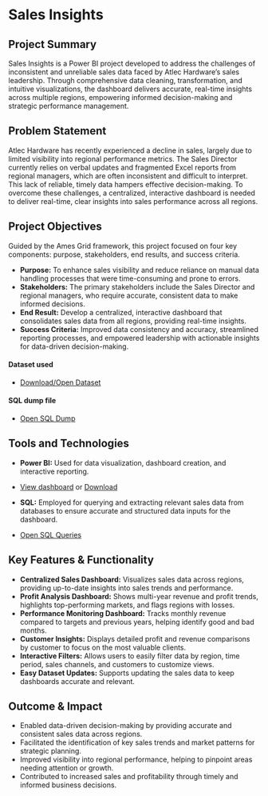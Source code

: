 # Sales Insights

## Project Summary

Sales Insights is a Power BI project developed to address the challenges of inconsistent and unreliable sales data faced by Atlec Hardware’s sales leadership. Through comprehensive data cleaning, transformation, and intuitive visualizations, the dashboard delivers accurate, real-time insights across multiple regions, empowering informed decision-making and strategic performance management.

## Problem Statement

Atlec Hardware has recently experienced a decline in sales, largely due to limited visibility into regional performance metrics. The Sales Director currently relies on verbal updates and fragmented Excel reports from regional managers, which are often inconsistent and difficult to interpret. This lack of reliable, timely data hampers effective decision-making. To overcome these challenges, a centralized, interactive dashboard is needed to deliver real-time, clear insights into sales performance across all regions.

## Project Objectives

Guided by the Ames Grid framework, this project focused on four key components: purpose, stakeholders, end results, and success criteria.

- **Purpose:** To enhance sales visibility and reduce reliance on manual data handling processes that were time-consuming and prone to errors.
- **Stakeholders:** The primary stakeholders include the Sales Director and regional managers, who require accurate, consistent data to make informed decisions.
- **End Result:** Develop a centralized, interactive dashboard that consolidates sales data from all regions, providing real-time insights.
- **Success Criteria:** Improved data consistency and accuracy, streamlined reporting processes, and empowered leadership with actionable insights for data-driven decision-making.
#### Dataset used
- <a href="https://github.com/TharunKumarReddyA-fr/Sales_Insights/blob/main/Datasets.zip">Download/Open Dataset</a>
#### SQL dump file
- <a href="https://github.com/TharunKumarReddyA-fr/Sales_Insights/blob/main/db_dump.sql">Open SQL Dump</a>


## Tools and Technologies

- **Power BI:** Used for data visualization, dashboard creation, and interactive reporting.
- <a href="https://github.com/TharunKumarReddyA-fr/Sales_Insights/blob/main/Dashboards.pbit">View dashboard</a>
  or <a href="https://github.com/TharunKumarReddyA-fr/Sales_Insights/blob/main/dashboard.PNG.zip">Download</a>





- **SQL:** Employed for querying and extracting relevant sales data from databases to ensure accurate and structured data inputs for the dashboard.
- <a href="https://github.com/TharunKumarReddyA-fr/Sales_Insights/blob/main/queries.sql">Open SQL Queries</a>

## Key Features & Functionality

- **Centralized Sales Dashboard:** Visualizes sales data across regions, providing up-to-date insights into sales trends and performance.
- **Profit Analysis Dashboard:** Shows multi-year revenue and profit trends, highlights top-performing markets, and flags regions with losses.
- **Performance Monitoring Dashboard:** Tracks monthly revenue compared to targets and previous years, helping identify good and bad months.
- **Customer Insights:** Displays detailed profit and revenue comparisons by customer to focus on the most valuable clients.
- **Interactive Filters:** Allows users to easily filter data by region, time period, sales channels, and customers to customize views.
- **Easy Dataset Updates:** Supports updating the sales data to keep dashboards accurate and relevant.

## Outcome & Impact

- Enabled data-driven decision-making by providing accurate and consistent sales data across regions.
- Facilitated the identification of key sales trends and market patterns for strategic planning.
- Improved visibility into regional performance, helping to pinpoint areas needing attention or growth.
- Contributed to increased sales and profitability through timely and informed business decisions.
